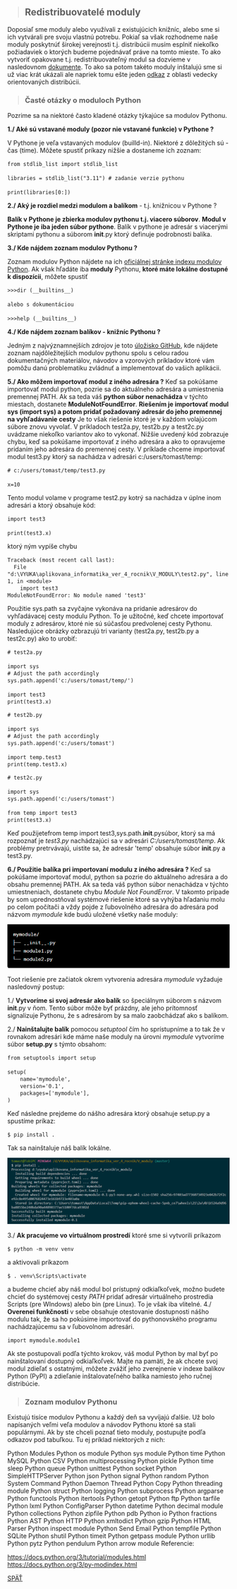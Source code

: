 >## Redistribuovatelé moduly

Doposiaľ sme moduly alebo využívali z existujúcich knižníc, alebo sme si ich vytvárali pre svoju vlastnú potrebu. Pokiaľ sa však rozhodneme naše moduly poskytnúť širokej verejnosti t.j. distribúcii musím esplniť niekoľko požiadaviek o ktorých budeme pojednávať práve na tomto mieste. To ako vytvoriť opakovane t.j. redistribuovateľný modul sa dozvieme v nasledovnom [dokumente](https://naucse.python.cz/lessons/intro/distribution/). To ako sa potom takéto moduly inštalujú sme si už viac krát ukázali ale napriek tomu ešte jeden [odkaz](https://mamut.spseol.cz/nozka/python/moduly/) z oblasti vedecky orientovaných distribúcii.

>### Časté otázky o moduloch Python

Pozrime sa na niektoré často kladené otázky týkajúce sa modulov Pythonu.

**1./ Aké sú vstavané moduly (pozor nie vstavané funkcie) v Pythone ?**

V Pythone je veľa vstavaných modulov (builld-in). Niektoré z dôležitých sú - čas (time). Môžete spustiť príkazy nižšie a dostaneme ich zoznam:
~~~
from stdlib_list import stdlib_list

libraries = stdlib_list("3.11") # zadanie verzie pythonu

print(libraries[0:])
~~~

**2./ Aký je rozdiel medzi modulom a balíkom** - t.j. knižnicou v Pythone ?

**Balík v Pythone je zbierka modulov pythonu t.j. viacero súborov**. **Modul v Pythone je iba jeden súbor pythone**. Balík v pythone je adresár s viacerými skriptami pythonu a súborom __init__.py ktorý definuje podrobnosti balíka.

**3./ Kde nájdem zoznam modulov Pythonu ?**

Zoznam modulov Python nájdete na ich [oficiálnej stránke indexu modulov Python](https://docs.python.org/3/py-modindex.html). Ak však hľadáte iba **moduly** Pythonu, **ktoré máte lokálne dostupné k dispozícii**, môžete spustiť 
~~~
>>>dir (__builtins__)

alebo s dokumentáciou

>>>help (__builtins__)
~~~

**4./ Kde nájdem zoznam balíkov - knižníc Pythonu ?**

Jedným z najvýznamnejších zdrojov je toto [úložisko GitHub](https://github.com/vinta/awesome-python), kde nájdete zoznam najdôležitejších modulov pythonu spolu s celou radou dokumentačných materiálov, návodov a vzorových príkladov ktoré vám pomôžu danú problematiku zvládnuť a implementovať do vašich aplikácii.

**5./ Ako môžem importovať modul z iného adresára ?**
Keď sa pokúšame importovať modul python, pozrie sa do aktuálneho adresára a umiestnenia premennej PATH. Ak sa teda váš **python súbor nenachádza** v týchto miestach, dostanete **ModuleNotFoundError**. **Riešením je importovať modul sys (import sys) a potom pridať požadovaný adresár do jeho premennej na vyhľadávanie cesty** Je to však riešenie ktoré je v každom volajúcom súbore znovu vyvolať. V príkladoch test2a.py, test2b.py a test2c.py uvádzame niekoľko variantov ako to vykonať. Nižšie uvedený kód zobrazuje chybu, keď sa pokúšame importovať z iného adresára a ako to opravujeme pridaním jeho adresára do premennej cesty. V príklade chceme importovať modul test3.py ktorý sa nachádza v adresári c:/users/tomast/temp:
~~~
# c:/users/tomast/temp/test3.py

x=10
~~~
Tento modul volame v programe test2.py kotrý sa nachádza v úplne inom adresári a ktorý obsahuje kód:
~~~
import test3

print(test3.x)
~~~
ktorý ným vypíše chybu 
~~~
Traceback (most recent call last):
  File "d:\VYUKA\aplikovana_informatika_ver_4_rocnik\V_MODULY\test2.py", line 1, in <module>
    import test3
ModuleNotFoundError: No module named 'test3'
~~~

Použitie sys.path sa zvyčajne vykonáva na pridanie adresárov do vyhľadávacej cesty modulu Python. To je užitočné, keď chcete importovať moduly z adresárov, ktoré nie sú súčasťou predvolenej cesty Pythonu. Nasledujúce obrázky ozbrazujú tri varianty (test2a.py, test2b.py a test2c.py) ako to urobiť:
~~~
# test2a.py

import sys
# Adjust the path accordingly
sys.path.append('c:/users/tomast/temp/')

import test3
print(test3.x)

~~~
~~~
# test2b.py

import sys
# Adjust the path accordingly
sys.path.append('c:/users/tomast')

import temp.test3
print(temp.test3.x)
~~~
~~~
# test2c.py

import sys
sys.path.append('c:/users/tomast')

from temp import test3
print(test3.x)
~~~

Keď použijetefrom temp import test3,sys.path.__init__.pysúbor, ktorý sa má rozpoznať je *test3.py* nachádzajúci sa v adresári *C:/users/tomast/temp*. Ak problémy pretrvávajú, uistite sa, že adresár 'temp' obsahuje súbor __init__.py a test3.py.

**6./ Použitie balíka pri importovaní modulu z iného adresára ?**
Keď sa pokúšame importovať modul, python sa pozrie do aktuálneho adresára a do obsahu premennej PATH. Ak sa teda váš python súbor nenachádza v týchto umiestneniach, dostanete chybu *Module Not FoundError*. V takomto prípade by som uprednostňoval systémové riešenie ktoré sa vyhýba hľadaniu molu po celom počítači a vždy pojde z ľubovolného adresára do adresára pod názvom *mymodule* kde budú uložené všetky naše moduly:

![](./obrazky/moduly01.png)

Toot riešenie pre začiatok okrem vytvorenia adresára *mymodule* vyžaduje nasledovný postup:

1./ **Vytvoríme si svoj adresár ako balík** so špeciálnym súborom s názvom __init__.py v ňom. Tento súbor môže byť prázdny, ale jeho prítomnosť signalizuje Pythonu, že s adresárom by sa malo zaobchádzať ako s balíkom.

2./ **Nainštalujte balík** pomocou *setuptool* čím ho sprístupníme a to tak že v rovnakom adresári kde máme naše moduly na úrovni *mymodule* vytvoríme súbor **setup.py** s týmto obsahom:
~~~
from setuptools import setup

setup(
    name='mymodule',
    version='0.1',
    packages=['mymodule'],
)
~~~
Keď následne prejdeme do nášho adresára ktorý obsahuje setup.py a spustíme príkaz:
~~~
$ pip install .
~~~
Tak sa nainštaluje náš balík lokálne.

![](./obrazky/moduly02.png)

3./ **Ak pracujeme vo virtuálnom prostredí** ktoré sme si vytvorili príkazom
~~~
$ python -m venv venv
~~~
a aktivovali príkazom
~~~
$ . venv\Scripts\activate
~~~
a budeme chcieť aby náš modul bol prístupný odkiaľkoľvek, možno budete chcieť do systémovej cesty *PATH* pridať adresár virtuálneho prostredia Scripts (pre WIndows) alebo bin (pre Linux). To je však iba vlitelné.
4./ **Overenei funkčnosti** v sebe obsahuje otestovanie dostupnosti nášho modulu tak, že sa ho pokúsime importovať do pythonovského programu nachádzajúcemu sa v ľubovolnom adresári.
~~~
import mymodule.module1
~~~
Ak ste postupovali podľa týchto krokov, váš modul Python by mal byť po nainštalovaní dostupný odkiaľkoľvek. Majte na pamäti, že ak chcete svoj modul zdieľať s ostatnými, môžete zvážiť jeho zverejnenie v indexe balíkov Python (PyPI) a zdieľanie inštalovateľného balíka namiesto jeho ručnej distribúcie.

>### Zoznam modulov Pythonu

Existujú tisíce modulov Pythonu a každý deň sa vyvíjajú ďalšie. Už bolo napísaných veľmi veľa modulov a návodov Pythonu ktoré sa stali populárnymi. Ak by ste chceli poznať tieto moduly, postupujte podľa odkazov pod tabuľkou. Tu ej príklad niektorých z nich:

Python Modules
Python os module
Python sys module
Python time
Python MySQL
Python CSV
Python multiprocessing
Python pickle
Python time sleep
Python queue
Python unittest
Python socket
Python SimpleHTTPServer
Python json
Python signal
Python random
Python System Command
Python Daemon Thread
Python Copy
Python threading module
Python struct
Python logging
Python subprocess
Python argparse
Python functools
Python itertools
Python getopt
Python ftp
Python tarfile
Python lxml
Python ConfigParser
Python datetime
Python decimal module
Python collections
Python zipfile
Python pdb
Python io
Python fractions
Python AST
Python HTTP
Python xmltodict
Python gzip
Python HTML Parser
Python inspect module
Python Send Email
Python tempfile
Python SQLite
Python shutil
Python timeit
Python getpass module
Python urllib
Python pytz
Python pendulum
Python arrow module
Referencie:

https://docs.python.org/3/tutorial/modules.html
https://docs.python.org/3/py-modindex.html

[SPÄŤ](../../Obsah.md)